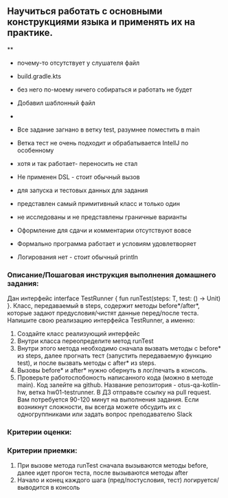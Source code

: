 ## Научиться работать с основными конструкциями языка и применять их на практике.
**
* почему-то отсутствует у слушателя  файл
* build.gradle.kts
* без него по-моему ничего собираться и  работать не будет
* Добавил шаблонный файл
*
* Все задание загнано в ветку test, разумнее поместить в main
* Ветка тест не очень подходит и обрабатывается IntellJ по особенному
* хотя и так работает- переносить не стал

* Не применен DSL - стоит обычный вызов

* для запуска и тестовых данных для задания 
* представлен самый примитивный класс и только один
* не исследованы и не представлены граничные варианты
* Оформление для сдачи и комментарии отсутствуют вовсе
* Формально программа работает и условиям удовлетворяет
* Логирования нет - стоит обычный println



### Описание/Пошаговая инструкция выполнения домашнего задания:
Дан интерфейс interface TestRunner { fun  runTest(steps: T, test: () -> Unit) }. Класс, передаваемый в steps,
содержит методы before*/after*, которые задают предусловия/чистят данные перед/после теста.
Напишите свою реализацию интерфейса TestRunner, а именно:

1. Создайте класс реализующий интерфейс
2. Внутри класса переопределите метод runTest
3. Внутри этого метода необходимо сначала вызвать методы с before* из steps,
   далее прогнать тест (запустить передаваемую функцию test), и после вызвать методы с after* из steps.
4. Вызовы before* и after* нужно обернуть в лог/печать в консоль.
5. Проверьте работоспобоность написанного кода (можно в методе main).
   Код залейте на github. Название репозитория - otus-qa-kotlin-hw, ветка hw01-testrunner.
   В ДЗ отправьте ссылку на pull request.
   Вам потребуется 90-120 минут на выполнения задания.
   Если возникнут сложности, вы всегда можете обсудить их с одногруппниками или задать вопрос преподавателю Slack

### Критерии оценки:
### Критерии приемки:

1. При вызове метода runTest сначала вызываются методы before, далее идет прогон теста, после вызываются методы after
2. Начало и конец каждого шага (пред/постусловия, тест) логируется/выводится в консоль


